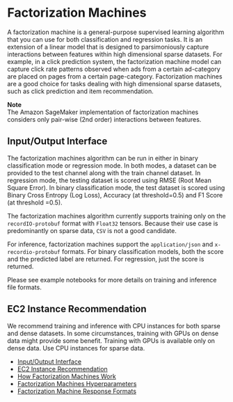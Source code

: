 # Factorization Machines<a name="fact-machines"></a>

A factorization machine is a general\-purpose supervised learning algorithm that you can use for both classification and regression tasks\. It is an extension of a linear model that is designed to parsimoniously capture interactions between features within high dimensional sparse datasets\. For example, in a click prediction system, the factorization machine model can capture click rate patterns observed when ads from a certain ad\-category are placed on pages from a certain page\-category\. Factorization machines are a good choice for tasks dealing with high dimensional sparse datasets, such as click prediction and item recommendation\.

**Note**  
The Amazon SageMaker implementation of factorization machines considers only pair\-wise \(2nd order\) interactions between features\.

## Input/Output Interface<a name="fm-inputoutput"></a>

The factorization machines algorithm can be run in either in binary classification mode or regression mode\. In both modes, a dataset can be provided to the test channel along with the train channel dataset\. In regression mode, the testing dataset is scored using RMSE \(Root Mean Square Error\)\. In binary classification mode, the test dataset is scored using Binary Cross Entropy \(Log Loss\), Accuracy \(at threshold=0\.5\) and F1 Score \(at threshold =0\.5\)\.

The factorization machines algorithm currently supports training only on the `recordIO-protobuf` format with `Float32` tensors\. Because their use case is predominantly on sparse data, `CSV` is not a good candidate\.

For inference, factorization machines support the `application/json` and `x-recordio-protobuf` formats\. For binary classification models, both the score and the predicted label are returned\. For regression, just the score is returned\.

Please see example notebooks for more details on training and inference file formats\.

## EC2 Instance Recommendation<a name="fm-instances"></a>

We recommend training and inference with CPU instances for both sparse and dense datasets\. In some circumstances, training with GPUs on dense data might provide some benefit\. Training with GPUs is available only on dense data\. Use CPU instances for sparse data\.


+ [Input/Output Interface](#fm-inputoutput)
+ [EC2 Instance Recommendation](#fm-instances)
+ [How Factorization Machines Work](fact-machines-howitworks.md)
+ [Factorization Machines Hyperparameters](fact-machines-hyperparameters.md)
+ [Factorization Machine Response Formats](fm-in-formats.md)